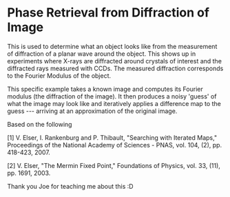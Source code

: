 # Phase Retrieval from Diffraction of Image

This is used to determine what an object looks like from the measurement of diffraction of a planar wave around the object. This shows up in experiments where X-rays are diffracted around crystals of interest and the diffracted rays measured with CCDs. The measured diffraction corresponds to the Fourier Modulus of the object.

This specific example takes a known image and computes its Fourier modulus (the diffraction of the image). It then produces a noisy 'guess' of what the image may look like and iteratively applies a difference map to the guess --- arriving at an approximation of the original image. 

Based on the following

[1] V. Elser, I. Rankenburg and P. Thibault, "Searching with Iterated Maps," 
  Proceedings of the National Academy of Sciences - PNAS, vol. 104, (2), pp. 418-423, 2007.

[2] V. Elser, "The Mermin Fixed Point," Foundations of Physics, vol. 33, (11), pp. 1691, 2003.

Thank you Joe for teaching me about this :D
